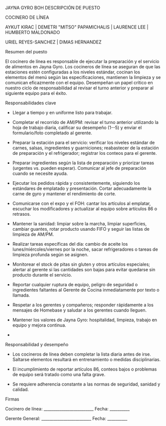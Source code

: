 JAYNA GYRO BOH DESCRIPCIÓN DE PUESTO

COCINERO DE LÍNEA

AYKUT KIRAC \| DEMETRI "MITSO" PAPAMICHALIS \| LAURENCE LEE \| HUMBERTO
MALDONADO

URIEL REYES-SANCHEZ \| DIMAS HERNANDEZ

Resumen del puesto

El cocinero de línea es responsable de ejecutar la preparación y el
servicio de alimentos en Jayna Gyro. Los cocineros de línea se aseguran
de que las estaciones estén configuradas a los niveles estándar, cocinan
los elementos del menú según las especificaciones, mantienen la limpieza
y se comunican eficazmente con el equipo. Desempeñan un papel crítico en
nuestro ciclo de responsabilidad al revisar el turno anterior y preparar
al siguiente equipo para el éxito.

Responsabilidades clave

-   Llegar a tiempo y en uniforme listo para trabajar.

-   Completar el recorrido de AM/PM: revisar el turno anterior
    utilizando la hoja de trabajo diaria, calificar su desempeño (1--5)
    y enviar el formulario/foto completado al gerente.

-   Preparar la estación para el servicio: verificar los niveles
    estándar de carnes, salsas, ingredientes y guarniciones; reabastecer
    de la estación de preparación y el refrigerador; registrar los
    conteos para el gerente.

-   Preparar ingredientes según la lista de preparación y priorizar
    tareas (urgentes vs. pueden esperar). Comunicar al jefe de
    preparación cuando se necesite ayuda.

-   Ejecutar los pedidos rápida y consistentemente, siguiendo los
    estándares de emplatado y presentación. Cortar adecuadamente la
    carne de gyro y mantener el rendimiento de corte.

-   Comunicarse con el expo y el FOH: cantar los artículos al emplatar,
    escuchar los modificadores y actualizar al equipo sobre artículos 86
    o retrasos.

-   Mantener la sanidad: limpiar sobre la marcha, limpiar superficies,
    cambiar guantes, rotar producto usando FIFO y seguir las listas de
    limpieza de AM/PM.

-   Realizar tareas específicas del día: cambio de aceite los
    lunes/miércoles/viernes por la noche, sacar refrigeradores o tareas
    de limpieza profunda según se asignen.

-   Monitorear el stock de pitas sin gluten y otros artículos
    especiales; alertar al gerente si las cantidades son bajas para
    evitar quedarse sin producto durante el servicio.

-   Reportar cualquier ruptura de equipo, peligro de seguridad o
    ingredientes faltantes al Gerente de Cocina inmediatamente por texto
    o llamada.

-   Respetar a los gerentes y compañeros; responder rápidamente a los
    mensajes de Homebase y saludar a los gerentes cuando lleguen.

-   Mantener los valores de Jayna Gyro: hospitalidad, limpieza, trabajo
    en equipo y mejora continua.

-   

Responsabilidad y desempeño

-   Los cocineros de línea deben completar la lista diaria antes de
    irse. Saltarse elementos resultará en entrenamiento o medidas
    disciplinarias.

-   El incumplimiento de reportar artículos 86, conteos bajos o
    problemas de equipo será tratado como una falta grave.

-   Se requiere adherencia constante a las normas de seguridad, sanidad
    y calidad.

Firmas

Cocinero de línea: \_\_\_\_\_\_\_\_\_\_\_\_\_\_\_\_\_\_\_\_\_\_\_\_\_
Fecha: \_\_\_\_\_\_\_\_\_\_

Gerente General: \_\_\_\_\_\_\_\_\_\_\_\_\_\_\_\_\_\_\_\_\_\_\_\_\_
Fecha: \_\_\_\_\_\_\_\_\_\_
